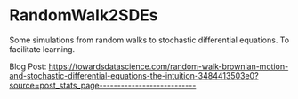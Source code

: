 # RandomWalk2SDEs
Some simulations from random walks to stochastic differential equations. To facilitate learning.

Blog Post:
https://towardsdatascience.com/random-walk-brownian-motion-and-stochastic-differential-equations-the-intuition-3484413503e0?source=post_stats_page---------------------------
